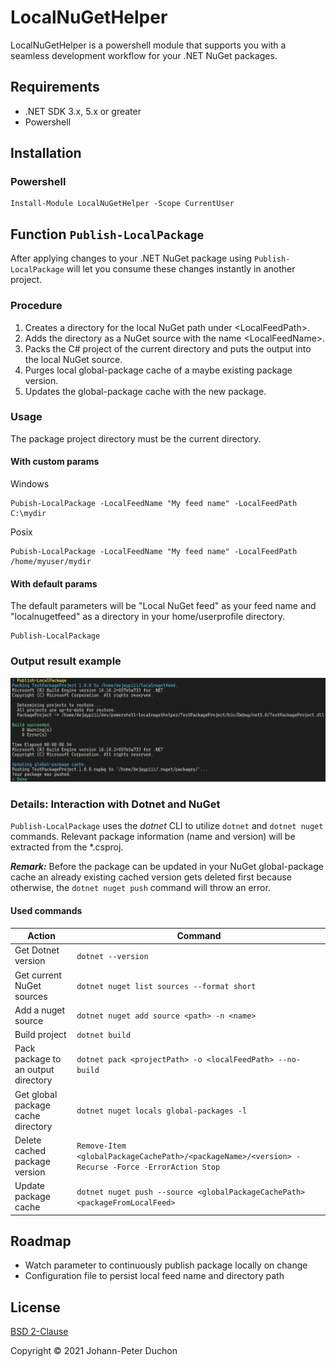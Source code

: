 # LocalNuGetHelper

LocalNuGetHelper is a powershell module that supports you with a seamless development workflow for your .NET NuGet packages.

## Requirements

- .NET SDK 3.x, 5.x or greater
- Powershell

## Installation

### Powershell

``` pwsh
Install-Module LocalNuGetHelper -Scope CurrentUser
```

## Function `Publish-LocalPackage`

After applying changes to your .NET NuGet package using `Publish-LocalPackage` will let you consume these changes instantly in another project.

### Procedure

1. Creates a directory for the local NuGet path under \<LocalFeedPath>.
2. Adds the directory as a NuGet source with the name \<LocalFeedName>.
3. Packs the C# project of the current directory and puts the output into the local NuGet source.
4. Purges local global-package cache of a maybe existing package version.
5. Updates the global-package cache with the new package.

### Usage

The package project directory must be the current directory.

#### With custom params

Windows

``` pwsh
Pubish-LocalPackage -LocalFeedName "My feed name" -LocalFeedPath C:\mydir
```

Posix

``` pwsh
Pubish-LocalPackage -LocalFeedName "My feed name" -LocalFeedPath /home/myuser/mydir
```

#### With default params

The default parameters will be "Local NuGet feed" as your feed name and "localnugetfeed" as a directory in your home/userprofile directory.

``` pwsh
Publish-LocalPackage
```

### Output result example

![Output example](output_example.png)

### Details: Interaction with Dotnet and NuGet

`Publish-LocalPackage` uses the *dotnet* CLI to utilize `dotnet` and `dotnet nuget` commands.
Relevant package information (name and version) will be extracted from the *.csproj.

_**Remark:**_ Before the package can be updated in your NuGet global-package cache an already existing cached version gets deleted first because otherwise, the `dotnet nuget push` command will throw an error.

#### Used commands

Action                                 | Command
-------------------------------------- | ----------------------------------------------------------
Get Dotnet version                     | `dotnet --version`
Get current NuGet sources              | `dotnet nuget list sources --format short`
Add a nuget source                     | `dotnet nuget add source <path> -n <name>`
Build project                          | `dotnet build`
Pack package to an output directory    | `dotnet pack <projectPath> -o <localFeedPath> --no-build`
Get global package cache directory     | `dotnet nuget locals global-packages -l`
Delete cached package version          | `Remove-Item <globalPackageCachePath>/<packageName>/<version> -Recurse -Force -ErrorAction Stop`
Update package cache                   | `dotnet nuget push --source <globalPackageCachePath> <packageFromLocalFeed>`

## Roadmap

- Watch parameter to continuously publish package locally on change
- Configuration file to persist local feed name and directory path

## License

[BSD 2-Clause](LICENSE)

Copyright © 2021 Johann-Peter Duchon
